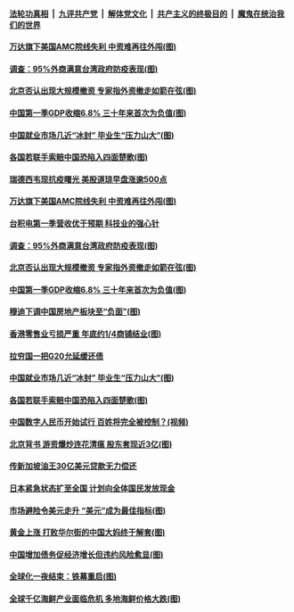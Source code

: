 

####  [法轮功真相](../../../../basic/blob/master/README.md?t=04180130) &nbsp;|&nbsp; [九评共产党](../../../../9ping.md/blob/master/README.md?t=04180130) &nbsp;|&nbsp; [解体党文化](../../../../jtdwh.md/blob/master/README.md?t=04180130)  &nbsp;|&nbsp; [共产主义的终极目的](../../../../gczydzjmd.md/blob/master/README.md?t=04180130) &nbsp;|&nbsp; [魔鬼在统治我们的世界](../../../../mgztzwmdsj.md/blob/master/README.md?t=04180130) 

#### [万达旗下美国AMC院线失利 中资难再往外闯(图)](../pages/p5/930155.md?t=04180130) 

#### [调查：95%外商满意台湾政府防疫表现(图)](../pages/p5/930152.md?t=04180130) 

#### [北京否认出现大规模撤资 专家指外资撤走如箭在弦(图)](../pages/p5/930148.md?t=04180130) 

#### [中国第一季GDP收缩6.8% 三十年来首次为负值(图)](../pages/p5/930110.md?t=04180130) 

#### [中国就业市场几近“冰封” 毕业生“压力山大”(图)](../pages/p5/930061.md?t=04180130) 

#### [各国若联手索赔中国恐陷入四面楚歌(图)](../pages/p5/930087.md?t=04180130) 

#### [瑞德西韦现抗疫曙光 美股道琼早盘涨逾500点](../pages/p5/930158.md?t=04180130) 

#### [万达旗下美国AMC院线失利 中资难再往外闯(图)](../pages/p5/930155.md?t=04180130) 

#### [台积电第一季营收优于预期 科技业的强心针](../pages/p5/930154.md?t=04180130) 

#### [调查：95%外商满意台湾政府防疫表现(图)](../pages/p5/930152.md?t=04180130) 

#### [北京否认出现大规模撤资 专家指外资撤走如箭在弦(图)](../pages/p5/930148.md?t=04180130) 

#### [中国第一季GDP收缩6.8% 三十年来首次为负值(图)](../pages/p5/930110.md?t=04180130) 

#### [穆迪下调中国房地产板块至“负面”(图)](../pages/p5/930123.md?t=04180130) 

#### [香港零售业亏损严重 年底约1/4商铺结业(图)](../pages/p5/930121.md?t=04180130) 

#### [拉穷国一把G20允延缓还债](../pages/p5/930092.md?t=04180130) 

#### [中国就业市场几近“冰封” 毕业生“压力山大”(图)](../pages/p5/930061.md?t=04180130) 

#### [各国若联手索赔中国恐陷入四面楚歌(图)](../pages/p5/930087.md?t=04180130) 

#### [中国数字人民币开始试行 百姓将完全被控制？(视频)](../pages/p5/930059.md?t=04180130) 

#### [北京背书 游资爆炒连花清瘟 股东套现近3亿(图)](../pages/p5/930076.md?t=04180130) 

#### [传新加坡油王30亿美元贷款无力偿还](../pages/p5/930071.md?t=04180130) 

#### [日本紧急状态扩至全国 计划向全体国民发放现金](../pages/p5/930070.md?t=04180130) 

#### [市场避险令美元走升 “美元”成为最佳指标(图)](../pages/p5/930027.md?t=04180130) 

#### [黄金上涨 打败华尔街的中国大妈终于解套(图)](../pages/p5/930026.md?t=04180130) 

#### [中国增加债务促经济增长但违约风险愈显(图)](../pages/p5/930011.md?t=04180130) 

#### [全球化一夜结束：铁幕重启(图)](../pages/p5/929972.md?t=04180130) 

#### [全球千亿海鲜产业面临危机 多地海鲜价格大跌(图)](../pages/p5/930015.md?t=04180130) 

